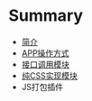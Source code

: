 # Summary

* [简介](README.md)
* [APP操作方式](chapter1.md)
* [接口调用模块](chapter2.md)
* [纯CSS实现模块](chapter3.md)
* JS打包插件

